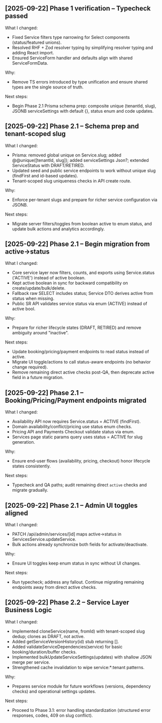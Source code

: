 ## [2025-09-22] Phase 1 verification – Typecheck passed
What I changed:
- Fixed Service filters type narrowing for Select components (status/featured unions).
- Resolved RHF + Zod resolver typing by simplifying resolver typing and adding React import.
- Ensured ServiceForm handler and defaults align with shared ServiceFormData.

Why:
- Remove TS errors introduced by type unification and ensure shared types are the single source of truth.

Next steps:
- Begin Phase 2.1 Prisma schema prep: composite unique (tenantId, slug), JSONB serviceSettings with default {}, status enum and code updates.

## [2025-09-22] Phase 2.1 – Schema prep and tenant-scoped slug
What I changed:
- Prisma: removed global unique on Service.slug; added @@unique([tenantId, slug]); added serviceSettings Json?; extended ServiceStatus with DRAFT/RETIRED.
- Updated seed and public service endpoints to work without unique slug (findFirst and id-based updates).
- Tenant-scoped slug uniqueness checks in API create route.

Why:
- Enforce per-tenant slugs and prepare for richer service configuration via JSONB.

Next steps:
- Migrate server filters/toggles from boolean active to enum status, and update bulk actions and analytics accordingly.

## [2025-09-22] Phase 2.1 – Begin migration from active→status
What I changed:
- Core service layer now filters, counts, and exports using Service.status ('ACTIVE') instead of active boolean.
- Kept active boolean in sync for backward compatibility on create/update/bulk/delete.
- Fallback raw SELECT includes status; Service DTO derives active from status when missing.
- Public SR API validates service status via enum (ACTIVE) instead of active bool.

Why:
- Prepare for richer lifecycle states (DRAFT, RETIRED) and remove ambiguity around "inactive".

Next steps:
- Update booking/pricing/payment endpoints to read status instead of active.
- Migrate UI toggle/actions to call status-aware endpoints (no behavior change required).
- Remove remaining direct active checks post-QA, then deprecate active field in a future migration.

## [2025-09-22] Phase 2.1 – Booking/Pricing/Payment endpoints migrated
What I changed:
- Availability API now requires Service.status = ACTIVE (findFirst).
- Domain availability/conflict/pricing use status enum checks.
- Pricing API and Payments Checkout validate status via enum.
- Services page static params query uses status = ACTIVE for slug generation.

Why:
- Ensure end-user flows (availability, pricing, checkout) honor lifecycle states consistently.

Next steps:
- Typecheck and QA paths; audit remaining direct `active` checks and migrate gradually.

## [2025-09-22] Phase 2.1 – Admin UI toggles aligned
What I changed:
- PATCH /api/admin/services/[id] maps active->status in ServicesService.updateService.
- Bulk actions already synchronize both fields for activate/deactivate.

Why:
- Ensure UI toggles keep enum status in sync without UI changes.

Next steps:
- Run typecheck; address any fallout. Continue migrating remaining endpoints away from direct active checks.

## [2025-09-22] Phase 2.2 – Service Layer Business Logic
What I changed:
- Implemented cloneService(name, fromId) with tenant-scoped slug dedup; clones as DRAFT, not active.
- Added getServiceVersionHistory(id) stub returning [].
- Added validateServiceDependencies(service) for basic booking/duration/buffer checks.
- Implemented bulkUpdateServiceSettings(updates) with shallow JSON merge per service.
- Strengthened cache invalidation to wipe service:*:tenant patterns.

Why:
- Prepares service module for future workflows (versions, dependency checks) and operational settings updates.

Next steps:
- Proceed to Phase 3.1: error handling standardization (structured error responses, codes, 409 on slug conflict).
